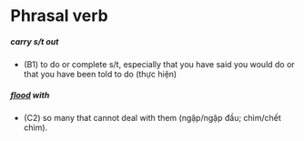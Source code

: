 # Phrasal verb
##### carry s/t out
- (B1) to do or complete s/t, especially that you have said you would do or that you have been told to do (thực hiện) 
##### [flood](b.md#flood) with
- (C2) so many that cannot deal with them (ngập/ngập đầu; chìm/chết chìm).